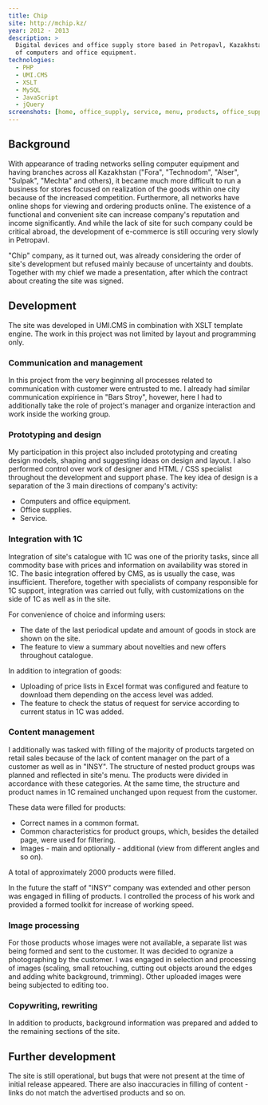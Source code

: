 ```yaml
---
title: Chip
site: http://mchip.kz/
year: 2012 - 2013
description: >
  Digital devices and office supply store based in Petropavl, Kazakhstan. Also provides service for repair and service 
  of computers and office equipment.
technologies:
  - PHP
  - UMI.CMS
  - XSLT
  - MySQL
  - JavaScript
  - jQuery
screenshots: [home, office_supply, service, menu, products, office_supply_products, product, quick_order]
---
```


## Background

With appearance of trading networks selling computer equipment and having branches across all Kazakhstan ("Fora", 
"Technodom", "Alser", "Sulpak", "Mechta" and others), it became much more difficult to run a business for stores focused 
on realization of the goods within one city because of the increased competition. Furthermore, all networks have online 
shops for viewing and ordering products online. The existence of a functional and convenient site can increase company's 
reputation and income significantly. And while the lack of site for such company could be critical abroad, the 
development of e-commerce is still occuring very slowly in Petropavl.

"Chip" company, as it turned out, was already considering the order of site's development but refused mainly because of
uncertainty and doubts. Together with my chief we made a presentation, after which the contract about creating the site 
was signed.

## Development

The site was developed in UMI.CMS in combination with XSLT template engine. The work in this project was not limited by
layout and programming only.

### Communication and management

In this project from the very beginning all processes related to communication with customer were entrusted to me. I
already had similar communication expirience in "Bars Stroy", hovewer, here I had to additionally take the role of 
project's manager and organize interaction and work inside the working group.

### Prototyping and design

My participation in this project also included prototyping and creating design models, shaping and suggesting ideas on
design and layout. I also performed control over work of designer and HTML / CSS specialist throughout the development 
and support phase. The key idea of design is a separation of the 3 main directions of company's activity:

- Computers and office equipment.
- Office supplies.
- Service.

### Integration with 1C

Integration of site's catalogue with 1C was one of the priority tasks, since all commodity base with prices and 
information on availability was stored in 1C. The basic integration offered by CMS, as is usually the case, was 
insufficient. Therefore, together with specialists of company responsible for 1C support, integration was carried out 
fully, with customizations on the side of 1C as well as in the site.

For convenience of choice and informing users:

- The date of the last periodical update and amount of goods in stock are shown on the site.
- The feature to view a summary about novelties and new offers throughout catalogue. 

In addition to integration of goods:

- Uploading of price lists in Excel format was configured and feature to download them depending on the access level was
added.
- The feature to check the status of request for service according to current status in 1C was added.
 
### Content management

I additionally was tasked with filling of the majority of products targeted on retail sales because of the lack of 
content manager on the part of a customer as well as in "INSY". The structure of nested product groups was planned and 
reflected in site's menu. The products were divided in accordance with these categories. At the same time, the structure
and product names in 1C remained unchanged upon request from the customer.

These data were filled for products:

- Correct names in a common format.
- Common characteristics for product groups, which, besides the detailed page, were used for filtering.
- Images - main and optionally - additional (view from different angles and so on).

A total of approximately 2000 products were filled.

In the future the staff of "INSY" company was extended and other person was engaged in filling of products. I controlled
the process of his work and provided a formed toolkit for increase of working speed.

### Image processing

For those products whose images were not available, a separate list was being formed and sent to the customer. It was
decided to ogranize a photographing by the customer. I was engaged in selection and processing of images (scaling, small
retouching, cutting out objects around the edges and adding white background, trimming). Other uploaded images were 
being subjected to editing too.

### Copywriting, rewriting

In addition to products, background information was prepared and added to the remaining sections of the site.

## Further development

The site is still operational, but bugs that were not present at the time of initial release appeared. There are also
inaccuracies in filling of content - links do not match the advertised products and so on.

